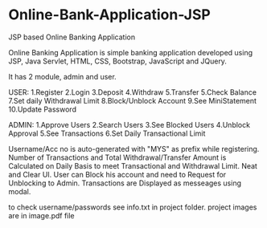 # Online-Bank-Application-JSP
JSP based Online Banking Application

  Online Banking Application is simple banking application developed using JSP, Java Servlet, HTML, CSS, Bootstrap, JavaScript and JQuery.
  
  It has 2 module, admin and user.
  
  USER:
  1.Register
  2.Login
  3.Deposit
  4.Withdraw
  5.Transfer
  5.Check Balance
  7.Set daily Withdrawal Limit
  8.Block/Unblock Account
  9.See MiniStatement
  10.Update Password
  
  
  ADMIN:
  1.Approve Users
  2.Search Users
  3.See Blocked Users
  4.Unblock Approval
  5.See Transactions
  6.Set Daily Transactional Limit
  
  

  Username/Acc no is auto-generated with "MYS" as prefix while registering.
  Number of Transactions and Total Withdrawal/Transfer Amount is Calculated on Daily Basis to meet Transactional and Withdrawal Limit.
  Neat and Clear UI.
  User can Block his account and need to Request for Unblocking to Admin.
  Transactions are Displayed as messeages using modal.
  
  to check username/passwords see info.txt in project folder.
  project images are in image.pdf file
